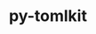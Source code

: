 ---
title: "py-tomlkit"
layout: cache
categories: [package, v0.19]
meta: {"versions": ["0.11.4"], "compilers": ["gcc@=11.1.0", "gcc@=7.5.0", "oneapi@=2022.1.0"], "oss": ["ubuntu18.04", "ubuntu20.04"], "platforms": ["linux"], "targets": ["x86_64"], "stacks": ["data-vis-sdk", "e4s", "e4s-oneapi"], "num_specs": 3, "num_specs_by_stack": {"data-vis-sdk": 1, "e4s": 1, "e4s-oneapi": 1}}
spec_details: [{"hash": "2rveg3224l2w2pfupudumrm3pjcjuzae", "compiler": "gcc@=7.5.0", "versions": ["0.11.4"], "os": "ubuntu18.04", "platform": "linux", "target": "x86_64", "variants": ["build_system=python_pip"], "stacks": ["data-vis-sdk"], "size": "-", "tarball": "https://binaries.spack.io/releases/v0.19/build_cache/linux-ubuntu18.04-x86_64/gcc-7.5.0/py-tomlkit-0.11.4/linux-ubuntu18.04-x86_64-gcc-7.5.0-py-tomlkit-0.11.4-2rveg3224l2w2pfupudumrm3pjcjuzae.spack"}, {"hash": "ujctgl3mct4egdm52chepw3rfaqspdch", "compiler": "gcc@=11.1.0", "versions": ["0.11.4"], "os": "ubuntu20.04", "platform": "linux", "target": "x86_64", "variants": ["build_system=python_pip"], "stacks": ["e4s"], "size": "-", "tarball": "https://binaries.spack.io/releases/v0.19/build_cache/linux-ubuntu20.04-x86_64/gcc-11.1.0/py-tomlkit-0.11.4/linux-ubuntu20.04-x86_64-gcc-11.1.0-py-tomlkit-0.11.4-ujctgl3mct4egdm52chepw3rfaqspdch.spack"}, {"hash": "5ri6r4o7qhdoq6fqqcoa5run7ibdtofx", "compiler": "oneapi@=2022.1.0", "versions": ["0.11.4"], "os": "ubuntu20.04", "platform": "linux", "target": "x86_64", "variants": ["build_system=python_pip"], "stacks": ["e4s-oneapi"], "size": "-", "tarball": "https://binaries.spack.io/releases/v0.19/build_cache/linux-ubuntu20.04-x86_64/oneapi-2022.1.0/py-tomlkit-0.11.4/linux-ubuntu20.04-x86_64-oneapi-2022.1.0-py-tomlkit-0.11.4-5ri6r4o7qhdoq6fqqcoa5run7ibdtofx.spack"}]
---